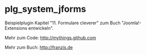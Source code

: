 plg_system_jforms
=================

Beispielplugin Kapitel "11. Formulare cleverer" zum Buch "Joomla!-Extensions entwickeln".

Mehr zum Code: http://mythings.github.com

Mehr zum Buch: http://franzis.de
